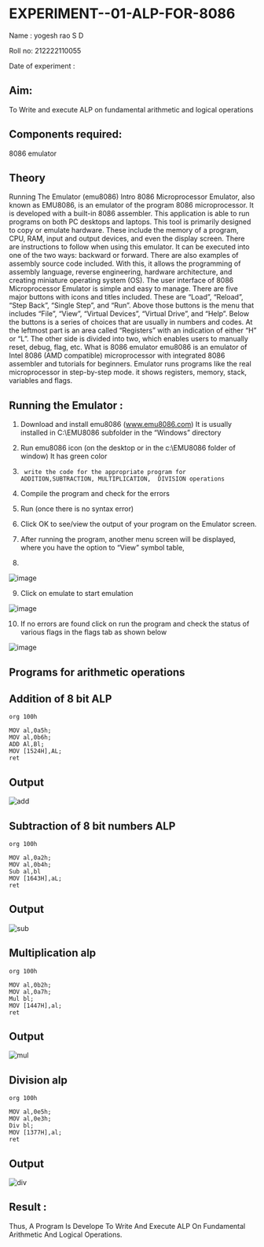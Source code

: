 # EXPERIMENT--01-ALP-FOR-8086

Name : yogesh rao S D

Roll no: 212222110055

Date of experiment :

## Aim:
To Write and execute ALP on fundamental arithmetic and logical operations

## Components required: 
8086  emulator 

## Theory 
Running The Emulator (emu8086) Intro 8086 Microprocessor Emulator, also known as EMU8086, is an emulator of the program 8086 microprocessor. It is developed with a built-in 8086 assembler. This application is able to run programs on both PC desktops and laptops. This tool is primarily designed to copy or emulate hardware. These include the memory of a program, CPU, RAM, input and output devices, and even the display screen. There are instructions to follow when using this emulator. It can be executed into one of the two ways: backward or forward. There are also examples of assembly source code included. With this, it allows the programming of assembly language, reverse engineering, hardware architecture, and creating miniature operating system (OS). The user interface of 8086 Microprocessor Emulator is simple and easy to manage. There are five major buttons with icons and titles included. These are “Load”, “Reload”, “Step Back”, “Single Step”, and “Run”. Above those buttons is the menu that includes “File”, “View”, “Virtual Devices”, “Virtual Drive”, and “Help”. Below the buttons is a series of choices that are usually in numbers and codes. At the leftmost part is an area called “Registers” with an indication of either “H” or “L”. The other side is divided into two, which enables users to manually reset, debug, flag, etc. What is 8086 emulator emu8086 is an emulator of Intel 8086 (AMD compatible) microprocessor with integrated 8086 assembler and tutorials for beginners. Emulator runs programs like the real microprocessor in step-by-step mode. it shows registers, memory, stack, variables and flags.


 ## Running the Emulator :
1.	Download and install emu8086 (www.emu8086.com) It is usually installed in C:\EMU8086 subfolder in the “Windows” directory
2.	  Run  emu8086 icon (on the desktop or in the c:\EMU8086 folder of window) It has green color 
 
 
3.		write the code for the appropriate program for ADDITION,SUBTRACTION, MULTIPLICATION,  DIVISION operations 

4.	 Compile the program and check for the errors 
5.	Run (once there is no syntax error) 

6.	Click OK to see/view the output of your program on the Emulator screen. 


7.	After running the program, another menu screen will be displayed, where you have the option to “View” symbol table,
8.	 


![image](https://user-images.githubusercontent.com/36288975/189273263-d65baae9-4b8f-4723-afb3-c0ffa4052b04.png)











9.	Click on emulate to start emulation 








![image](https://user-images.githubusercontent.com/36288975/189273273-9bb36ec1-e2e8-4892-8d35-37707332bfdc.png)








10.	If no errors are found click on run the program and check the status of various flags in the flags tab as shown below 






![image](https://user-images.githubusercontent.com/36288975/189273277-113a2a33-4a40-4ff8-95a5-ecd3a1f504fe.png)







## Programs for arithmetic  operations

## Addition  of 8 bit ALP 
```
org 100h

MOV al,0a5h;
MOV al,0b6h;
ADD Al,Bl;
MOV [1524H],AL;
ret
```
## Output  

![add](https://github.com/yogeshrao05/EXPERIMENT--01-ALP-FOR-8086/assets/122008288/d93c558e-e9cb-42fb-b1d8-5a573872ce9f)


## Subtraction   of 8 bit numbers  ALP 
```
org 100h

MOV al,0a2h;
MOV al,0b4h;
Sub al,bl
MOV [1643H],aL;
ret

```
 
## Output  


![sub](https://github.com/yogeshrao05/EXPERIMENT--01-ALP-FOR-8086/assets/122008288/e44be22c-ba65-40ac-b8cb-03b690d4e476)


## Multiplication alp 
```
org 100h

MOV al,0b2h;
MOV al,0a7h;
Mul bl;
MOV [1447H],al;
ret
```

 ## Output  



 ![mul](https://github.com/yogeshrao05/EXPERIMENT--01-ALP-FOR-8086/assets/122008288/f59971e6-f623-4e66-8ca1-24e877f5eec0)



## Division alp 
```
org 100h

MOV al,0e5h;
MOV al,0e3h;
Div bl;
MOV [1377H],al;
ret
```

## Output  



![div](https://github.com/yogeshrao05/EXPERIMENT--01-ALP-FOR-8086/assets/122008288/68194fdf-77da-4fe2-93ac-eb3e6db5dde3)




## Result :
 

Thus, A Program Is Develope To Write And Execute ALP On Fundamental Arithmetic And Logical Operations.






